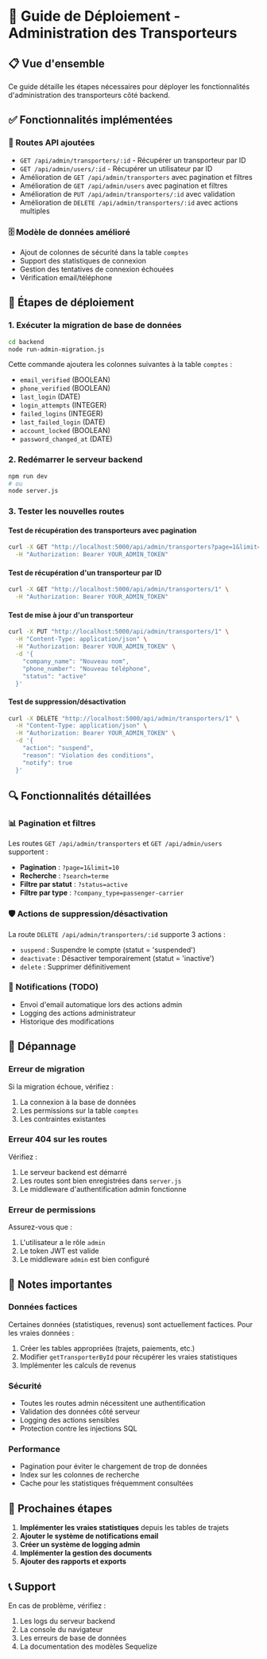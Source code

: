 # 🚀 Guide de Déploiement - Administration des Transporteurs

## 📋 Vue d'ensemble

Ce guide détaille les étapes nécessaires pour déployer les fonctionnalités d'administration des transporteurs côté backend.

## ✅ Fonctionnalités implémentées

### 🔧 Routes API ajoutées
- `GET /api/admin/transporters/:id` - Récupérer un transporteur par ID
- `GET /api/admin/users/:id` - Récupérer un utilisateur par ID
- Amélioration de `GET /api/admin/transporters` avec pagination et filtres
- Amélioration de `GET /api/admin/users` avec pagination et filtres
- Amélioration de `PUT /api/admin/transporters/:id` avec validation
- Amélioration de `DELETE /api/admin/transporters/:id` avec actions multiples

### 🗄️ Modèle de données amélioré
- Ajout de colonnes de sécurité dans la table `comptes`
- Support des statistiques de connexion
- Gestion des tentatives de connexion échouées
- Vérification email/téléphone

## 🚀 Étapes de déploiement

### 1. Exécuter la migration de base de données

```bash
cd backend
node run-admin-migration.js
```

Cette commande ajoutera les colonnes suivantes à la table `comptes` :
- `email_verified` (BOOLEAN)
- `phone_verified` (BOOLEAN)
- `last_login` (DATE)
- `login_attempts` (INTEGER)
- `failed_logins` (INTEGER)
- `last_failed_login` (DATE)
- `account_locked` (BOOLEAN)
- `password_changed_at` (DATE)

### 2. Redémarrer le serveur backend

```bash
npm run dev
# ou
node server.js
```

### 3. Tester les nouvelles routes

#### Test de récupération des transporteurs avec pagination
```bash
curl -X GET "http://localhost:5000/api/admin/transporters?page=1&limit=10" \
  -H "Authorization: Bearer YOUR_ADMIN_TOKEN"
```

#### Test de récupération d'un transporteur par ID
```bash
curl -X GET "http://localhost:5000/api/admin/transporters/1" \
  -H "Authorization: Bearer YOUR_ADMIN_TOKEN"
```

#### Test de mise à jour d'un transporteur
```bash
curl -X PUT "http://localhost:5000/api/admin/transporters/1" \
  -H "Content-Type: application/json" \
  -H "Authorization: Bearer YOUR_ADMIN_TOKEN" \
  -d '{
    "company_name": "Nouveau nom",
    "phone_number": "Nouveau téléphone",
    "status": "active"
  }'
```

#### Test de suppression/désactivation
```bash
curl -X DELETE "http://localhost:5000/api/admin/transporters/1" \
  -H "Content-Type: application/json" \
  -H "Authorization: Bearer YOUR_ADMIN_TOKEN" \
  -d '{
    "action": "suspend",
    "reason": "Violation des conditions",
    "notify": true
  }'
```

## 🔍 Fonctionnalités détaillées

### 📊 Pagination et filtres
Les routes `GET /api/admin/transporters` et `GET /api/admin/users` supportent :
- **Pagination** : `?page=1&limit=10`
- **Recherche** : `?search=terme`
- **Filtre par statut** : `?status=active`
- **Filtre par type** : `?company_type=passenger-carrier`

### 🛡️ Actions de suppression/désactivation
La route `DELETE /api/admin/transporters/:id` supporte 3 actions :
- `suspend` : Suspendre le compte (statut = 'suspended')
- `deactivate` : Désactiver temporairement (statut = 'inactive')
- `delete` : Supprimer définitivement

### 📧 Notifications (TODO)
- Envoi d'email automatique lors des actions admin
- Logging des actions administrateur
- Historique des modifications

## 🐛 Dépannage

### Erreur de migration
Si la migration échoue, vérifiez :
1. La connexion à la base de données
2. Les permissions sur la table `comptes`
3. Les contraintes existantes

### Erreur 404 sur les routes
Vérifiez :
1. Le serveur backend est démarré
2. Les routes sont bien enregistrées dans `server.js`
3. Le middleware d'authentification admin fonctionne

### Erreur de permissions
Assurez-vous que :
1. L'utilisateur a le rôle `admin`
2. Le token JWT est valide
3. Le middleware `admin` est bien configuré

## 📝 Notes importantes

### Données factices
Certaines données (statistiques, revenus) sont actuellement factices. Pour les vraies données :
1. Créer les tables appropriées (trajets, paiements, etc.)
2. Modifier `getTransporterById` pour récupérer les vraies statistiques
3. Implémenter les calculs de revenus

### Sécurité
- Toutes les routes admin nécessitent une authentification
- Validation des données côté serveur
- Logging des actions sensibles
- Protection contre les injections SQL

### Performance
- Pagination pour éviter le chargement de trop de données
- Index sur les colonnes de recherche
- Cache pour les statistiques fréquemment consultées

## 🎯 Prochaines étapes

1. **Implémenter les vraies statistiques** depuis les tables de trajets
2. **Ajouter le système de notifications email**
3. **Créer un système de logging admin**
4. **Implémenter la gestion des documents**
5. **Ajouter des rapports et exports**

## 📞 Support

En cas de problème, vérifiez :
1. Les logs du serveur backend
2. La console du navigateur
3. Les erreurs de base de données
4. La documentation des modèles Sequelize 